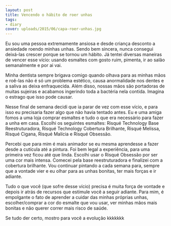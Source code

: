 ```yaml
---
layout: post
title: Vencendo o hábito de roer unhas
tags:
- diary
cover: uploads/2015/06/capa-roer-unhas.jpg
---
```


Eu sou uma pessoa extremamente ansiosa e desde criança desconto a ansiedade roendo minhas unhas. Sendo bem sincera, nunca consegui deixá-las crescer porque se tornou um hábito. Já tentei diversas maneiras de vencer esse vício: usando esmaltes com gosto ruim, pimenta, ir ao salão semanalmente e por ai vai.

Minha dentista sempre brigava comigo quando olhava para as minhas mãos e roê-las não é só um problema estético, causa anormalidade nos dentes e a saliva as deixa enfraquecida. Além disso, nossas mãos são portadoras de muitas sujeiras e acabamos ingerindo toda a bactéria nela contida. Imagina o estrago que isso pode causar.

Nesse final de semana decidi que ia parar de vez com esse vício, e para isso eu precisaria fazer algo que não havia tentado antes. Eu e uma amiga fomos a uma loja comprar esmaltes e tudo o que era necessário para fazer a unha em casa. Escolhi os seguintes esmaltes: Risqué Technology Base Reestruturadora, Risqué Technology Cobertura Brilhante, Risqué Melissa, Risqué Cigana, Risqué Malícia e Risqué Obsessão.

Percebi que para mim é mais animador se eu mesma aprendesse a fazer desde a cutícula até a pintura. Foi bem legal a experiência, para uma primeira vez ficou até que linda. Escolhi usar o Risqué Obsessão por ser uma cor mais intensa. Comecei pela base reestruturadora e finalizei com a cobertura brilhante. Vou continuar pintando a cada semana para, sempre que a vontade vier e eu olhar para as unhas bonitas, ter mais forças e ir adiante.

Tudo o que você (que sofre desse vício) precisa é muita força de vontade e depois ir atrás de recursos que estimule você a seguir adiante. Para mim, é empolgante o fato de aprender a cuidar das minhas próprias unhas, escolher/comprar a cor do esmalte que vou usar, ver minhas mãos mais bonitas e não querer correr mais risco de saúde.

Se tudo der certo, mostro para você a evolução kkkkkkk
